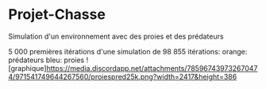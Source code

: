 # Projet-Chasse
Simulation d'un environnement avec des proies et des prédateurs


5 000 premières itérations d'une simulation de 98 855 itérations:
orange: prédateurs
bleu: proies
![graphique]https://media.discordapp.net/attachments/785967439732670474/971541749644267560/proiespred25k.png?width=2417&height=386
